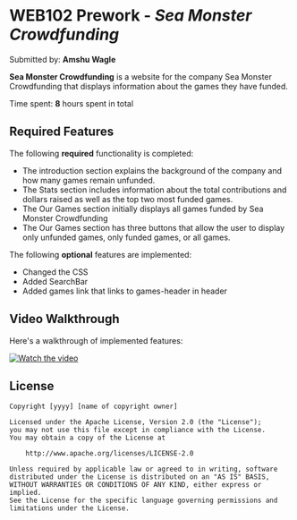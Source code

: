 # WEB102 Prework - *Sea Monster Crowdfunding*

Submitted by: **Amshu Wagle**

**Sea Monster Crowdfunding** is a website for the company Sea Monster Crowdfunding that displays information about the games they have funded.

Time spent: **8** hours spent in total

## Required Features

The following **required** functionality is completed:

* The introduction section explains the background of the company and how many games remain unfunded.
* The Stats section includes information about the total contributions and dollars raised as well as the top two most funded games.
* The Our Games section initially displays all games funded by Sea Monster Crowdfunding
* The Our Games section has three buttons that allow the user to display only unfunded games, only funded games, or all games.

The following **optional** features are implemented:

* Changed the CSS
* Added SearchBar
* Added games link that links to games-header in header

## Video Walkthrough

Here's a walkthrough of implemented features:

[![Watch the video](https://img.youtube.com/vi/etvtU8Yj5wg/0.jpg)](https://youtu.be/etvtU8Yj5wg)

<!-- Replace this with whatever GIF tool you used! -->

<!-- Recommended tools:
[Kap](https://getkap.co/) for macOS
[ScreenToGif](https://www.screentogif.com/) for Windows
[peek](https://github.com/phw/peek) for Linux. -->


## License

    Copyright [yyyy] [name of copyright owner]

    Licensed under the Apache License, Version 2.0 (the "License");
    you may not use this file except in compliance with the License.
    You may obtain a copy of the License at

        http://www.apache.org/licenses/LICENSE-2.0

    Unless required by applicable law or agreed to in writing, software
    distributed under the License is distributed on an "AS IS" BASIS,
    WITHOUT WARRANTIES OR CONDITIONS OF ANY KIND, either express or implied.
    See the License for the specific language governing permissions and
    limitations under the License.
